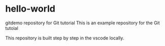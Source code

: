 # hello-world
gitdemo repository for Git tutorial
This is an example repository for the Git tutoial

This repository is built step by step in the vscode locally.
